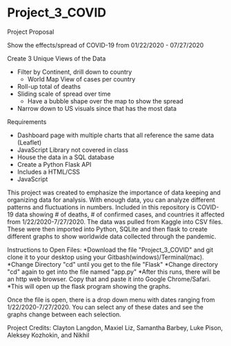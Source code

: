 # Project_3_COVID



Project Proposal

Show the effects/spread of COVID-19 from 01/22/2020 - 07/27/2020

Create 3 Unique Views of the Data
 * Filter by Continent, drill down to country
    - World Map View of cases per country
 * Roll-up total of deaths
 * Sliding scale of spread over time
    - Have a bubble shape over the map to show the spread
 * Narrow down to US visuals since that has the most data

Requirements

  * Dashboard page with multiple charts that all reference the same data (Leaflet)
  * JavaScript Library not covered in class
  * House the data in a SQL database
  * Create a Python Flask API
  * Includes a HTML/CSS
  * JavaScript
    
    
This project was created to emphasize the importance of data keeping and organizing data for analysis. With enough data, you can analyze different patterns and fluctuations in numbers. Included in this repository is COVID-19 data showing # of deaths, # of confirmed cases, and countries it affected from 1/22/2020-7/27/2020. The data was pulled from Kaggle into CSV files. These were then imported into Python, SQLite and then flask to create different graphs to show worldwide data collected through the pandemic. 


Instructions to Open Files:
    *Download the file "Project_3_COVID" and git clone it to your desktop using your Gitbash(windows)/Terminal(mac).
    *Change Directory "cd" until you get to the file "Flask"
    *Change directory "cd" again to get into the file named "app.py"
    *After this runs, there will be an http web browser. Copy that and paste it into Google Chrome/Safari.
    *This will open up the flask program showing the graphs.

Once the file is open, there is a drop down menu with dates ranging from 1/22/2020-7/27/2020. You can select any of these dates and see the graphs change between each selection. 

[
](http://127.0.0.1:5000/)

Project Credits: Clayton Langdon, Maxiel Liz, Samantha Barbey, Luke Pison, Aleksey Kozhokin, and Nikhil  

